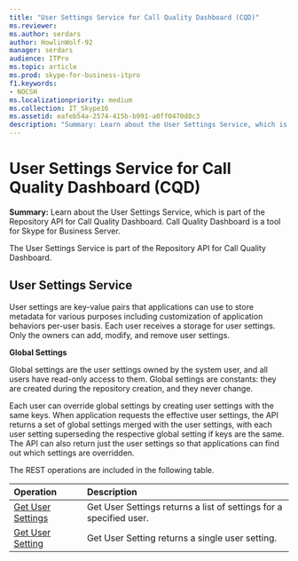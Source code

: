 ```yaml
---
title: "User Settings Service for Call Quality Dashboard (CQD)"
ms.reviewer: 
ms.author: serdars
author: HowlinWolf-92
manager: serdars
audience: ITPro
ms.topic: article
ms.prod: skype-for-business-itpro
f1.keywords:
- NOCSH
ms.localizationpriority: medium
ms.collection: IT_Skype16
ms.assetid: eafeb54a-2574-415b-b991-a0ff0470d8c3
description: "Summary: Learn about the User Settings Service, which is part of the Repository API for Call Quality Dashboard. Call Quality Dashboard is a tool for Skype for Business Server."
---
```


# User Settings Service for Call Quality Dashboard (CQD)
 
**Summary:** Learn about the User Settings Service, which is part of the Repository API for Call Quality Dashboard. Call Quality Dashboard is a tool for Skype for Business Server.
  
The User Settings Service is part of the Repository API for Call Quality Dashboard.
  
## User Settings Service

User settings are key-value pairs that applications can use to store metadata for various purposes including customization of application behaviors per-user basis. Each user receives a storage for user settings. Only the owners can add, modify, and remove user settings.
  
 **Global Settings**
  
Global settings are the user settings owned by the system user, and all users have read-only access to them. Global settings are constants: they are created during the repository creation, and they never change.
  
Each user can override global settings by creating user settings with the same keys. When application requests the effective user settings, the API returns a set of global settings merged with the user settings, with each user setting superseding the respective global setting if keys are the same. The API can also return just the user settings so that applications can find out which settings are overridden. 
  
The REST operations are included in the following table.

|**Operation**|**Description**|
|:-----|:-----|
|[Get User Settings](get-user-settings.md) <br/> |Get User Settings returns a list of settings for a specified user.  <br/> |
|[Get User Setting](get-user-setting.md) <br/> |Get User Setting returns a single user setting.  <br/> |
   

